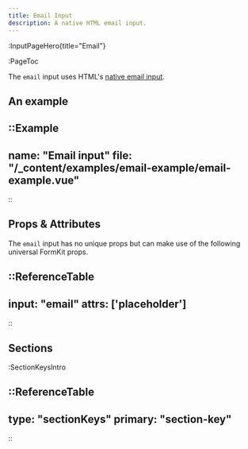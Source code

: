 ```yaml
---
title: Email Input
description: A native HTML email input.
---
```


:InputPageHero{title="Email"}

:PageToc

The `email` input uses HTML's [native email input](https://developer.mozilla.org/en-US/docs/Web/HTML/Element/input/email).

## An example

::Example
---
  name: "Email input"
  file: "/_content/examples/email-example/email-example.vue"
---
::

## Props & Attributes

The `email` input has no unique props but can make use of the following universal FormKit props.

::ReferenceTable
---
input: "email" 
attrs: ['placeholder']
---
::


## Sections

:SectionKeysIntro

<div>
  <formkit-input-diagram
    prefix-icon-content="📧"
    suffix-icon-content="✈️"
    label-content="Email address"
    input-content="test@example.com"
    help-content="Please use your school email address."
    message-content="Please provide a valid email."
  >
  </formkit-input-diagram>
</div>

::ReferenceTable
---
type: "sectionKeys"
primary: "section-key"
---
::

